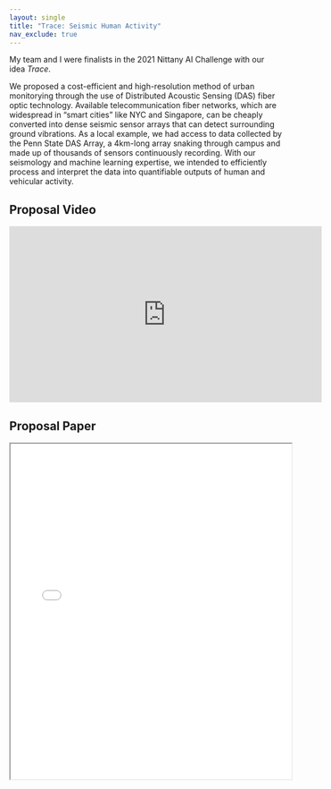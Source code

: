 ```yaml
---
layout: single
title: "Trace: Seismic Human Activity"
nav_exclude: true
---
```


My team and I were finalists in the 2021 Nittany AI Challenge with our idea *Trace*. 

We proposed a cost-efficient and high-resolution method of urban monitorying through the use of Distributed Acoustic Sensing (DAS) fiber optic technology. Available telecommunication fiber networks, which are widespread in “smart cities” like NYC and Singapore, can be cheaply converted into dense seismic sensor arrays that can detect surrounding ground vibrations. As a local example, we had access to data collected by the Penn State DAS Array, a 4km-long array snaking through campus and made up of thousands of sensors continuously recording. With our seismology and machine learning expertise, we intended to efficiently process and interpret the data into quantifiable outputs of human and vehicular activity. 

## Proposal Video

<iframe width="560" height="315" 
    src="https://www.youtube.com/embed/moRX4Hfn-Yo" 
    title="YouTube video player" frameborder="0" 
    allow="accelerometer; autoplay; clipboard-write; encrypted-media; gyroscope; picture-in-picture" 
    allowfullscreen>
</iframe>

## Proposal Paper

<iframe src="/assets/documents/Trace_Prototype_Phase_Proposal.pdf" width="100%" height="600px">
    This browser does not support PDFs. Please download the PDF to view it: 
    <a href="/assets/documents/Trace_Prototype_Phase_Proposal.pdf">Download PDF</a>.
</iframe>